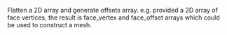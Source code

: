 Flatten a 2D array and generate offsets array. e.g. provided a 2D array of face vertices, the result is face_vertex and face_offset arrays which could be used to construct a mesh.